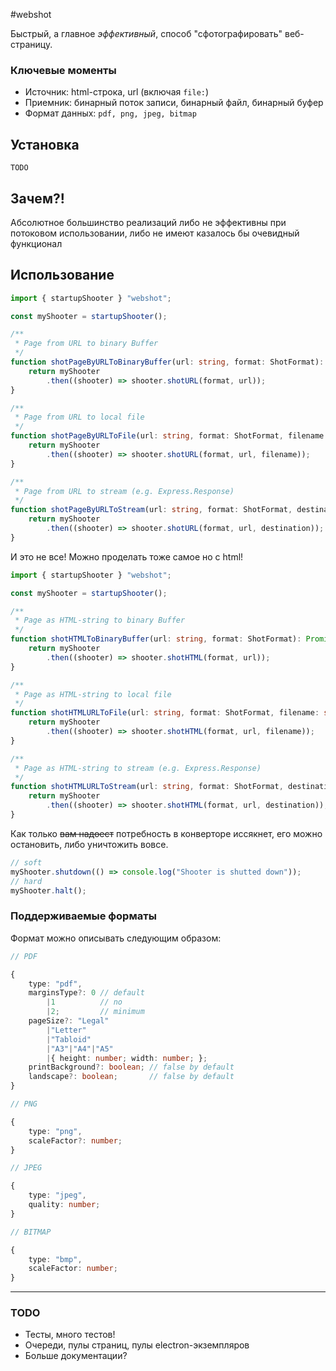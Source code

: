 #webshot

Быстрый, а главное _эффективный_, способ "сфотографировать" веб-страницу.

### Ключевые моменты

* Источник: html-строка, url (включая ``file:``)
* Приемник: бинарный поток записи, бинарный файл, бинарный буфер  
* Формат данных: ``pdf, png, jpeg, bitmap``
  
## Установка

``TODO``

## Зачем?!

Абсолютное большинство реализаций либо не эффективны при потоковом использовании, либо не имеют казалось бы очевидный функционал

## Использование

```ts
import { startupShooter } "webshot";

const myShooter = startupShooter();

/**
 * Page from URL to binary Buffer
 */
function shotPageByURLToBinaryBuffer(url: string, format: ShotFormat): Promise<Buffer> {
    return myShooter
        .then((shooter) => shooter.shotURL(format, url));
}

/**
 * Page from URL to local file
 */
function shotPageByURLToFile(url: string, format: ShotFormat, filename: string): Promise<string> {
    return myShooter
        .then((shooter) => shooter.shotURL(format, url, filename));
}

/**
 * Page from URL to stream (e.g. Express.Response)
 */
function shotPageByURLToStream(url: string, format: ShotFormat, destination: NodeJS.WritableStream): Promise<NodeJS.WritableStream> {
    return myShooter
        .then((shooter) => shooter.shotURL(format, url, destination));
}
```

И это не все! Можно проделать тоже самое но с html!

```ts
import { startupShooter } "webshot";

const myShooter = startupShooter();

/**
 * Page as HTML-string to binary Buffer
 */
function shotHTMLToBinaryBuffer(url: string, format: ShotFormat): Promise<Buffer> {
    return myShooter
        .then((shooter) => shooter.shotHTML(format, url));
}

/**
 * Page as HTML-string to local file
 */
function shotHTMLURLToFile(url: string, format: ShotFormat, filename: string): Promise<string> {
    return myShooter
        .then((shooter) => shooter.shotHTML(format, url, filename));
}

/**
 * Page as HTML-string to stream (e.g. Express.Response)
 */
function shotHTMLURLToStream(url: string, format: ShotFormat, destination: NodeJS.WritableStream): Promise<NodeJS.WritableStream> {
    return myShooter
        .then((shooter) => shooter.shotHTML(format, url, destination));
}
```

Как только ~~вам надоест~~ потребность в конверторе иссякнет, его можно остановить, либо уничтожить вовсе.

```ts
// soft
myShooter.shutdown(() => console.log("Shooter is shutted down"));
// hard
myShooter.halt();
```

### Поддерживаемые форматы

Формат можно описывать следующим образом:

```ts
// PDF

{
    type: "pdf",
    marginsType?: 0 // default
        |1          // no
        |2;         // minimum
    pageSize?: "Legal"
        |"Letter"
        |"Tabloid"
        |"A3"|"A4"|"A5"
        |{ height: number; width: number; };
    printBackground?: boolean; // false by default
    landscape?: boolean;       // false by default
}

// PNG

{
    type: "png",
    scaleFactor?: number;
}

// JPEG

{
    type: "jpeg",
    quality: number;
}

// BITMAP

{
    type: "bmp",
    scaleFactor: number;
}
```

---

### TODO

* Тесты, много тестов!
* Очереди, пулы страниц, пулы electron-экземпляров
* Больше документации?
